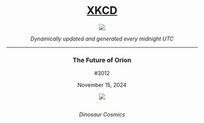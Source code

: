 
<h1 align="center"><a href="https://xkcd.com">XKCD</a></h1>
<div align="center">
    <img src="https://img.shields.io/github/last-commit/ShashashankThakur/XKCD?label=last%20updated" />
</div>

<p align="center"><i>Dynamically updated and generated every midnight UTC</i></p>
<hr>
<div align="center">
    <h3><strong>The Future of Orion</strong></h3>
    <p>#3012</p>
    <p>November 15, 2024</p>
    <img src="https://imgs.xkcd.com/comics/the_future_of_orion.png">
    <br></br>
    <p><i>Dinosaur Cosmics</i></p>
</div>

